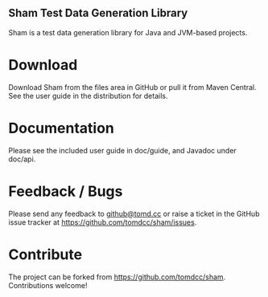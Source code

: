 Sham Test Data Generation Library
---------------------------------
Sham is a test data generation library for Java and JVM-based projects.

Download
========
Download Sham from the files area in GitHub or pull it from Maven
Central. See the user guide in the distribution for details.

Documentation
=============
Please see the included user guide in doc/guide, and Javadoc under
doc/api.

Feedback / Bugs
===============
Please send any feedback to github@tomd.cc or raise a ticket
in the GitHub issue tracker at https://github.com/tomdcc/sham/issues.

Contribute
==========
The project can be forked from https://github.com/tomdcc/sham. Contributions
welcome!


